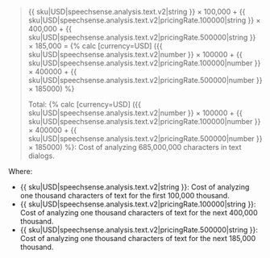 > {{ sku|USD|speechsense.analysis.text.v2|string }} × 100,000 + {{ sku|USD|speechsense.analysis.text.v2|pricingRate.100000|string }} × 400,000 + {{ sku|USD|speechsense.analysis.text.v2|pricingRate.500000|string }} × 185,000 = {% calc [currency=USD] ({{ sku|USD|speechsense.analysis.text.v2|number }} × 100000 + {{ sku|USD|speechsense.analysis.text.v2|pricingRate.100000|number }} × 400000 + {{ sku|USD|speechsense.analysis.text.v2|pricingRate.500000|number }} × 185000) %}
>
> Total: {% calc [currency=USD] ({{ sku|USD|speechsense.analysis.text.v2|number }} × 100000 + {{ sku|USD|speechsense.analysis.text.v2|pricingRate.100000|number }} × 400000 + {{ sku|USD|speechsense.analysis.text.v2|pricingRate.500000|number }} × 185000) %}: Cost of analyzing 685,000,000 characters in text dialogs.

Where:
* {{ sku|USD|speechsense.analysis.text.v2|string }}: Cost of analyzing one thousand characters of text for the first 100,000 thousand.
* {{ sku|USD|speechsense.analysis.text.v2|pricingRate.100000|string }}: Cost of analyzing one thousand characters of text for the next 400,000 thousand.
* {{ sku|USD|speechsense.analysis.text.v2|pricingRate.500000|string }}: Cost of analyzing one thousand characters of text for the next 185,000 thousand.